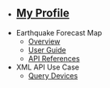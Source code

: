 - [<h2>My Profile</h2>](/README.md)
- Earthquake Forecast Map
  - [Overview](projects/usgs-overview.md)
  - [User Guide](projects/usgs-ug.md)
  - [API References](projects/usgs-api.md)
- XML API Use Case
  - [Query Devices](projects/hs-api.md)
